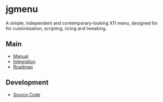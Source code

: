 # jgmenu

A simple, independent and contemporary-looking X11 menu, designed for for
customisation, scripting, ricing and tweaking.

## Main

- [Manual](manual.html)
- [Integration](integration.html)
- [Roadmap](roadmap.html)

## Development

- [Source Code](https://github.com/johanmalm/jgmenu.git)
